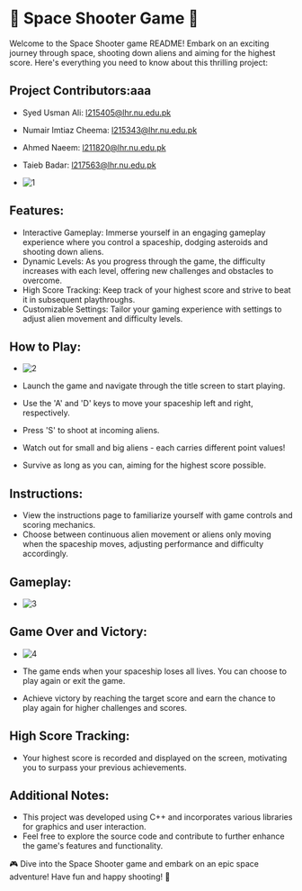 # 🚀 Space Shooter Game 🌌

Welcome to the Space Shooter game README! Embark on an exciting journey through space, shooting down aliens and aiming for the highest score. Here's everything you need to know about this thrilling project:

## Project Contributors:aaa
- Syed Usman Ali: l215405@lhr.nu.edu.pk
- Numair Imtiaz Cheema: l215343@lhr.nu.edu.pk
- Ahmed Naeem: l211820@lhr.nu.edu.pk
- Taieb Badar: l217563@lhr.nu.edu.pk

- ![1](https://github.com/Usman554433/Space-Shooter/assets/129150855/7691f0c1-3215-4c0a-9ef3-efb2893a59b6)


## Features:
- Interactive Gameplay: Immerse yourself in an engaging gameplay experience where you control a spaceship, dodging asteroids and shooting down aliens.
- Dynamic Levels: As you progress through the game, the difficulty increases with each level, offering new challenges and obstacles to overcome.
- High Score Tracking: Keep track of your highest score and strive to beat it in subsequent playthroughs.
- Customizable Settings: Tailor your gaming experience with settings to adjust alien movement and difficulty levels.

## How to Play:
- ![2](https://github.com/Usman554433/Space-Shooter/assets/129150855/3bf8325e-dfb0-46c6-aa84-bc3dddf1c35f)

- Launch the game and navigate through the title screen to start playing.
- Use the 'A' and 'D' keys to move your spaceship left and right, respectively.
- Press 'S' to shoot at incoming aliens.
- Watch out for small and big aliens - each carries different point values!
- Survive as long as you can, aiming for the highest score possible.

## Instructions:
- View the instructions page to familiarize yourself with game controls and scoring mechanics.
- Choose between continuous alien movement or aliens only moving when the spaceship moves, adjusting performance and difficulty accordingly.

## Gameplay:
- ![3](https://github.com/Usman554433/Space-Shooter/assets/129150855/a5b76e6d-b306-4040-8e13-b7ef3ccbf3a7)

## Game Over and Victory:
- ![4](https://github.com/Usman554433/Space-Shooter/assets/129150855/cd71436d-c03c-4bcc-bd72-7a753340da84)

- The game ends when your spaceship loses all lives. You can choose to play again or exit the game.
- Achieve victory by reaching the target score and earn the chance to play again for higher challenges and scores.

## High Score Tracking:
- Your highest score is recorded and displayed on the screen, motivating you to surpass your previous achievements.

## Additional Notes:
- This project was developed using C++ and incorporates various libraries for graphics and user interaction.
- Feel free to explore the source code and contribute to further enhance the game's features and functionality.

🎮 Dive into the Space Shooter game and embark on an epic space adventure! Have fun and happy shooting! 🔫

